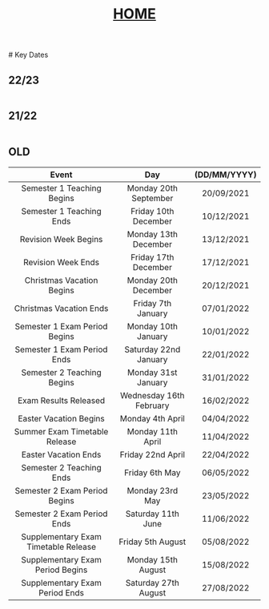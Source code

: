 <header style="text-align:center;">
<h1><a href="https://mattythehacker.github.io/FirstYearCSResources/"><b>HOME</b></a></h1>
</header>
# Key Dates


<h2 id="itsaheadernotafuckingtableyoustupidcunt2223">22/23</h2>

<table id="2223"></table>



<h2 id="itsaheadernotafuckingtableyoustupidcunt2122">21/22</h2>

<table id="2122"></table>


## OLD


| Event | Day | (DD/MM/YYYY) |
| :--: | :--: | :--: |
| Semester 1 Teaching Begins | Monday 20th September | 20/09/2021 |
| Semester 1 Teaching Ends | Friday 10th December | 10/12/2021 |
| Revision Week Begins | Monday 13th December | 13/12/2021 |
| Revision Week Ends | Friday 17th December | 17/12/2021 |
| Christmas Vacation Begins | Monday 20th December | 20/12/2021 |
| Christmas Vacation Ends | Friday 7th January | 07/01/2022 |
| Semester 1 Exam Period Begins | Monday 10th January | 10/01/2022 |
| Semester 1 Exam Period Ends | Saturday 22nd January | 22/01/2022 |
| Semester 2 Teaching Begins | Monday 31st January | 31/01/2022 |
| Exam Results Released | Wednesday 16th February | 16/02/2022 |
| Easter Vacation Begins | Monday 4th April | 04/04/2022 |
| Summer Exam Timetable Release | Monday 11th April | 11/04/2022 |
| Easter Vacation Ends | Friday 22nd April | 22/04/2022 |
| Semester 2 Teaching Ends | Friday 6th May | 06/05/2022 |
| Semester 2 Exam Period Begins | Monday 23rd May | 23/05/2022 |
| Semester 2 Exam Period Ends | Saturday 11th June | 11/06/2022 |
| Supplementary Exam Timetable Release | Friday 5th August | 05/08/2022 |
| Supplementary Exam Period Begins | Monday 15th August | 15/08/2022 |
| Supplementary Exam Period Ends | Saturday 27th August | 27/08/2022 | 


<script src="js/dates.js"></script>